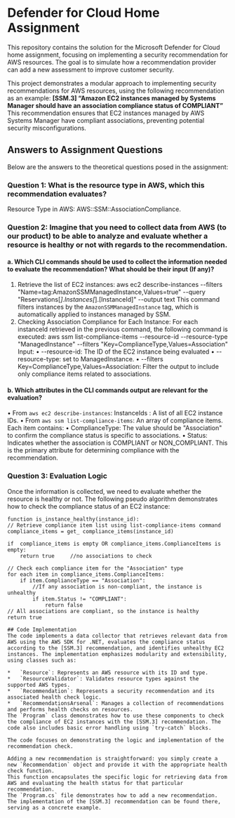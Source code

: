 # Defender for Cloud Home Assignment
This repository contains the solution for the Microsoft Defender for Cloud home assignment, 
focusing on implementing a security recommendation for AWS resources. 
The goal is to simulate how a recommendation provider can add a new assessment to improve customer security.

This project demonstrates a modular approach to implementing security recommendations for AWS resources, using the following recommendation as an example:
**[SSM.3] “Amazon EC2 instances managed by Systems Manager should have an association compliance status of COMPLIANT”**
This recommendation ensures that EC2 instances managed by AWS Systems Manager have compliant associations, preventing potential security misconfigurations.

## Answers to Assignment Questions
Below are the answers to the theoretical questions posed in the assignment:
### Question 1: What is the resource type in AWS, which this recommendation evaluates?
Resource Type in AWS:  AWS::SSM::AssociationCompliance.
### Question 2: Imagine that you need to collect data from AWS (to our product) to be able to analyze and evaluate whether a resource is healthy or not with regards to the recommendation.
#### a. Which CLI commands should be used to collect the information needed to evaluate the recommendation? What should be their input (If any)?
1.	Retrieve the list of EC2 instances:
aws ec2 describe-instances --filters "Name=tag:AmazonSSMManagedInstance,Values=true" --query "Reservations[*].Instances[*].[InstanceId]" --output text
This command filters instances by the `AmazonSSMManagedInstance` tag, which is automatically applied to instances managed by SSM.
2.	Checking Association Compliance for Each Instance:
For each instanceId retrieved in the previous command, the following command is executed:
aws ssm list-compliance-items --resource-id <instance-id> --resource-type "ManagedInstance" --filters "Key=ComplianceType,Values=Association"
Input: 
•	--resource-id: The ID of the EC2 instance being evaluated
•	--resource-type: set to ManagedInstance.
•	--filters Key=ComplianceType,Values=Association: Filter the output to include  only compliance items related to associations.
#### b. Which attributes in the CLI commands output are relevant for the evaluation?
•	From `aws ec2 describe-instances`:
InstanceIds : 
A list of all EC2 instance IDs.
•	From `aws ssm list-compliance-items`:
 An array of compliance items. Each item contains:
•	ComplianceType:
The value should be "Association" to confirm the compliance status is specific to associations.
•	Status:
Indicates whether the association is COMPLIANT or NON_COMPLIANT.
This is the primary attribute for determining compliance with the recommendation.
### Question 3: Evaluation Logic
Once the information is collected, we need to evaluate whether the resource is healthy or not. The following pseudo algorithm demonstrates how to check the compliance status of an EC2 instance:
```pseudo
function is_instance_healthy(instance_id):
// Retrieve compliance item list using list-compliance-items command
compliance_items = get_ compliance_items(instance_id) 

if  compliance_items is empty OR compliance_items.ComplianceItems is empty:
	return true     //no associations to check

// Check each compliance item for the "Association" type
for each item in compliance_items.ComplianceItems:
	if item.ComplianceType == "Association":
		//If any association is non-compliant, the instance is unhealthy
		if item.Status != "COMPLIANT": 
			return false 
// All associations are compliant, so the instance is healthy
return true

## Code Implementation
The code implements a data collector that retrieves relevant data from AWS using the AWS SDK for .NET, evaluates the compliance status according to the [SSM.3] recommendation, and identifies unhealthy EC2 instances. The implementation emphasizes modularity and extensibility, using classes such as:

*   `Resource`: Represents an AWS resource with its ID and type.
*   `ResourceValidator`: Validates resource types against the supported AWS types.
*   `Recommendation`: Represents a security recommendation and its associated health check logic.
*   `RecommendationsArsenal`: Manages a collection of recommendations and performs health checks on resources.
The `Program` class demonstrates how to use these components to check the compliance of EC2 instances with the [SSM.3] recommendation. The code also includes basic error handling using `try-catch` blocks.

The code focuses on demonstrating the logic and implementation of the recommendation check.

Adding a new recommendation is straightforward: you simply create a new `Recommendation` object and provide it with the appropriate health check function. 
This function encapsulates the specific logic for retrieving data from AWS and evaluating the health status for that particular recommendation.
The `Program.cs` file demonstrates how to add a new recommendation. The implementation of the [SSM.3] recommendation can be found there, serving as a concrete example.
